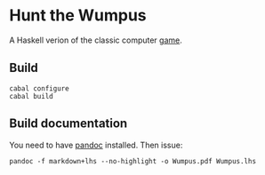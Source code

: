 Hunt the Wumpus
===============
A Haskell verion of the classic computer
[game](http://www.atariarchives.org/morebasicgames/showpage.php?page=178).

Build
-----

    cabal configure
    cabal build

Build documentation
-------------------
You need to have [pandoc](http://johnmacfarlane.net/pandoc/index.html)
installed. Then issue:

    pandoc -f markdown+lhs --no-highlight -o Wumpus.pdf Wumpus.lhs
